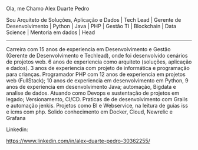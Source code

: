 Ola, me Chamo Alex Duarte Pedro

Sou Arquiteto de Soluções, Aplicação e Dados | Tech Lead | Gerente de Desenvolvimento | Python | Java | PHP | Gestão TI | Blockchain | Data Science | Mentoria em dados | Head

- - - 

Carreira com 15 anos de experiencia em Desenvolvimento e Gestão (Gerente de Desenvolvimento
e Techlead), onde foi desenvolvido cenários de projetos web.
6 anos de experiencia como arquiteto (soluções, aplicação e dados).
3 anos de experiencia com projeto de informática e programação para crianças.
Programador PHP com 12 anos de experiencia em projetos web (FullStack); 10 anos de experiencia
em desenvolvimento em Python, 9 anos de experiencia em desenvolvimento Java; automação,
Bigdata e analise de dados.
Atuando como Devops e sustentação de projetos em legado; Versionamento, CI/CD. Praticas de de desenvolvimento com Grails e automação jenkis.
Projetos como BI e Webservice, na leitura de guias iss e icms com php.
Solido conhecimento em Docker, Cloud, Newrelic e Grafana

Linkedin:

https://www.linkedin.com/in/alex-duarte-pedro-30362255/

<!---
peduallex/peduallex is a ✨ special ✨ repository because its `README.md` (this file) appears on your GitHub profile.
You can click the Preview link to take a look at your changes.
--->
